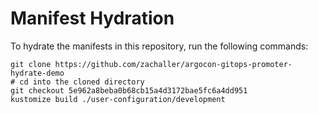 # Manifest Hydration

To hydrate the manifests in this repository, run the following commands:

```shell
git clone https://github.com/zachaller/argocon-gitops-promoter-hydrate-demo
# cd into the cloned directory
git checkout 5e962a8beba0b68cb15a4d3172bae5fc6a4dd951
kustomize build ./user-configuration/development
```
